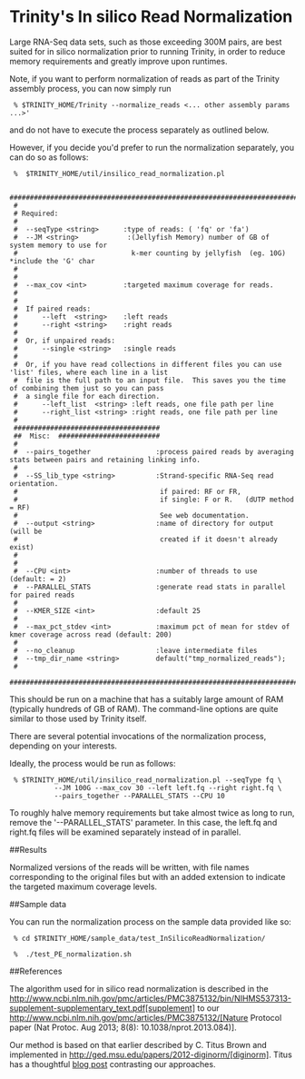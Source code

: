 # Trinity's In silico Read Normalization 


Large RNA-Seq data sets, such as those exceeding 300M pairs, are best suited for in silico normalization prior to running Trinity, in order to reduce memory requirements and greatly improve upon runtimes.

Note, if you want to perform normalization of reads as part of the Trinity assembly process, you can now simply run 

     % $TRINITY_HOME/Trinity --normalize_reads <... other assembly params ...>' 

and do not have to execute the process separately as outlined below.

However, if you decide you'd prefer to run the normalization separately, you can do so as follows:

     %  $TRINITY_HOME/util/insilico_read_normalization.pl 

     ###############################################################################
     #
     # Required:
     #
     #  --seqType <string>      :type of reads: ( 'fq' or 'fa')
     #  --JM <string>            :(Jellyfish Memory) number of GB of system memory to use for 
     #                            k-mer counting by jellyfish  (eg. 10G) *include the 'G' char
     #                     
     #
     #  --max_cov <int>         :targeted maximum coverage for reads.
     #
     #
     #  If paired reads:
     #      --left  <string>    :left reads
     #      --right <string>    :right reads
     #
     #  Or, if unpaired reads:
     #      --single <string>   :single reads
     #
     #  Or, if you have read collections in different files you can use 'list' files, where each line in a list
     #  file is the full path to an input file.  This saves you the time of combining them just so you can pass
     #  a single file for each direction.
     #      --left_list  <string> :left reads, one file path per line
     #      --right_list <string> :right reads, one file path per line
     #
     ####################################
     ##  Misc:  #########################
     #
     #  --pairs_together                :process paired reads by averaging stats between pairs and retaining linking info.
     #
     #  --SS_lib_type <string>          :Strand-specific RNA-Seq read orientation.
     #                                   if paired: RF or FR,
     #                                   if single: F or R.   (dUTP method = RF)
     #                                   See web documentation.
     #  --output <string>               :name of directory for output (will be
     #                                   created if it doesn't already exist)
     #                                    
     #
     #  --CPU <int>                     :number of threads to use (default: = 2)
     #  --PARALLEL_STATS                :generate read stats in parallel for paired reads
     #
     #  --KMER_SIZE <int>               :default 25
     #
     #  --max_pct_stdev <int>           :maximum pct of mean for stdev of kmer coverage across read (default: 200)
     #
     #  --no_cleanup                    :leave intermediate files                      
     #  --tmp_dir_name <string>         default("tmp_normalized_reads");
     #
     ###############################################################################



This should be run on a machine that has a suitably large amount of RAM (typically hundreds of GB of RAM). 
The command-line options are quite similar to those used by Trinity itself.

There are several potential invocations of the normalization process, depending on your interests.  

Ideally, the process would be run as follows:

     % $TRINITY_HOME/util/insilico_read_normalization.pl --seqType fq \
               --JM 100G --max_cov 30 --left left.fq --right right.fq \
               --pairs_together --PARALLEL_STATS --CPU 10 

To roughly halve memory requirements but take almost twice as long to run, remove the '--PARALLEL_STATS' parameter.  In this case, the left.fq and right.fq files will be examined separately instead of in parallel.

##Results 

Normalized versions of the reads will be written, with file names corresponding to the original files but with an added extension to indicate the targeted maximum coverage levels.

##Sample data

You can run the normalization process on the sample data provided like so:

     % cd $TRINITY_HOME/sample_data/test_InSilicoReadNormalization/

     %  ./test_PE_normalization.sh

##References

The algorithm used for in silico read normalization is described in the http://www.ncbi.nlm.nih.gov/pmc/articles/PMC3875132/bin/NIHMS537313-supplement-supplementary_text.pdf[supplement] to our http://www.ncbi.nlm.nih.gov/pmc/articles/PMC3875132/[Nature Protocol paper (Nat Protoc. Aug 2013; 8(8): 10.1038/nprot.2013.084)].

Our method is based on that earlier described by C. Titus Brown and implemented in http://ged.msu.edu/papers/2012-diginorm/[diginorm].  Titus has a thoughtful [blog post](http://ivory.idyll.org/blog/trinity-in-silico-normalize.html) contrasting our approaches.
